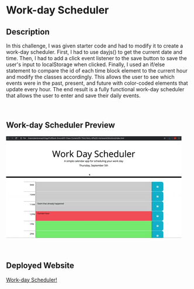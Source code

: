 # Work-day Scheduler

## Description
In this challenge, I was given starter code and had to modify it to create a work-day scheduler. First, I had to use dayjs() to get the current date and time. Then, I had to add a click event listener to the save button to save the user's input to localStorage when clicked. Finally, I used an if/else statement to compare the id of each time block element to the current hour and modify the classes accordingly. This allows the user to see which events were in the past, present, and future with color-coded elements that update every hour. The end result is a fully functional work-day scheduler that allows the user to enter and save their daily events.

<br>

## Work-day Scheduler Preview

![05-third-party-apis-homework-demo.gif](./assets/images/05-third-party-apis-homework-demo.gif)

<br>

## Deployed Website

[Work-day Scheduler!](https://trevormcgill.github.io/Calendar-App/)